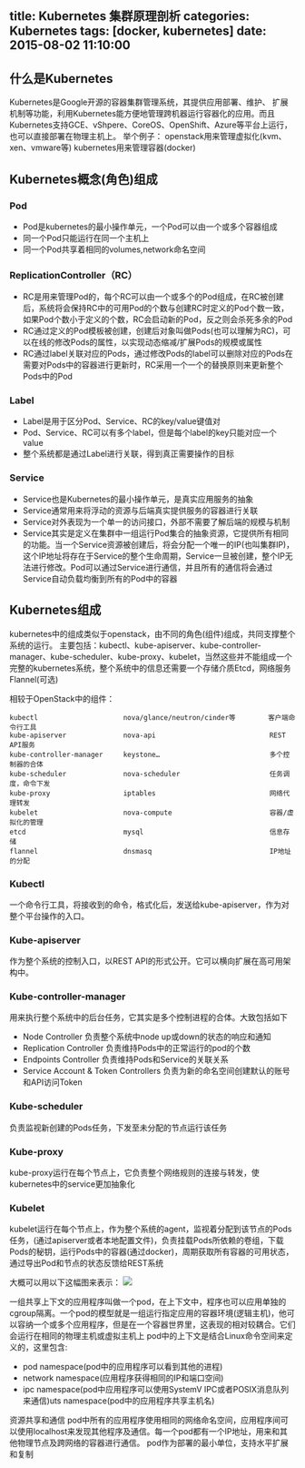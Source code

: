 title: Kubernetes 集群原理剖析
categories: Kubernetes
tags: [docker, kubernetes]
date: 2015-08-02 11:10:00
---
## 什么是Kubernetes
Kubernetes是Google开源的容器集群管理系统，其提供应用部署、维护、 扩展机制等功能，利用Kubernetes能方便地管理跨机器运行容器化的应用。而且Kubernetes支持GCE、vShpere、CoreOS、OpenShift、Azure等平台上运行，也可以直接部署在物理主机上。
举个例子：
openstack用来管理虚拟化(kvm、xen、vmware等)
kubernetes用来管理容器(docker)<!--more-->

## Kubernetes概念(角色)组成
### Pod
* Pod是kubernetes的最小操作单元，一个Pod可以由一个或多个容器组成
* 同一个Pod只能运行在同一个主机上
* 同一个Pod共享着相同的volumes,network命名空间

### ReplicationController（RC）
* RC是用来管理Pod的，每个RC可以由一个或多个的Pod组成，在RC被创建后，系统将会保持RC中的可用Pod的个数与创建RC时定义的Pod个数一致，如果Pod个数小于定义的个数，RC会启动新的Pod，反之则会杀死多余的Pod
* RC通过定义的Pod模板被创建，创建后对象叫做Pods(也可以理解为RC)，可以在线的修改Pods的属性，以实现动态缩减/扩展Pods的规模或属性
* RC通过label关联对应的Pods，通过修改Pods的label可以删除对应的Pods在需要对Pods中的容器进行更新时，RC采用一个一个的替换原则来更新整个Pods中的Pod

### Label
* Label是用于区分Pod、Service、RC的key/value键值对
* Pod、Service、RC可以有多个label，但是每个label的key只能对应一个value
* 整个系统都是通过Label进行关联，得到真正需要操作的目标

### Service
* Service也是Kubernetes的最小操作单元，是真实应用服务的抽象
* Service通常用来将浮动的资源与后端真实提供服务的容器进行关联
* Service对外表现为一个单一的访问接口，外部不需要了解后端的规模与机制
* Service其实是定义在集群中一组运行Pod集合的抽象资源，它提供所有相同的功能。当一个Service资源被创建后，将会分配一个唯一的IP(也叫集群IP)，这个IP地址将存在于Service的整个生命周期，Service一旦被创建，整个IP无法进行修改。Pod可以通过Service进行通信，并且所有的通信将会通过Service自动负载均衡到所有的Pod中的容器

## Kubernetes组成
kubernetes中的组成类似于openstack，由不同的角色(组件)组成，共同支撑整个系统的运行。
主要包括：kubectl、kube-apiserver、kube-controller-manager、kube-scheduler、kube-proxy、kubelet，当然这些并不能组成一个完整的kubernetes系统，整个系统中的信息还需要一个存储介质Etcd，网络服务Flannel(可选)

相较于OpenStack中的组件：
```
kubectl                     nova/glance/neutron/cinder等        客户端命令行工具
kube-apiserver              nova-api                            REST API服务
kube-controller-manager     keystone…                           多个控制器的合体
kube-scheduler              nova-scheduler                      任务调度，命令下发
kube-proxy                  iptables                            网络代理转发
kubelet                     nova-compute                        容器/虚拟化的管理
etcd                        mysql                               信息存储
flannel                     dnsmasq                             IP地址的分配
```
### Kubectl
一个命令行工具，将接收到的命令，格式化后，发送给kube-apiserver，作为对整个平台操作的入口。
### Kube-apiserver
作为整个系统的控制入口，以REST API的形式公开。它可以横向扩展在高可用架构中。
### Kube-controller-manager
用来执行整个系统中的后台任务，它其实是多个控制进程的合体。大致包括如下
* Node Controller    负责整个系统中node up或down的状态的响应和通知
* Replication Controller    负责维持Pods中的正常运行的pod的个数
* Endpoints Controller    负责维持Pods和Service的关联关系
* Service Account & Token Controllers    负责为新的命名空间创建默认的账号和API访问Token

### Kube-scheduler
负责监视新创建的Pods任务，下发至未分配的节点运行该任务
### Kube-proxy
kube-proxy运行在每个节点上，它负责整个网络规则的连接与转发，使kubernetes中的service更加抽象化
### Kubelet
kubelet运行在每个节点上，作为整个系统的agent，监视着分配到该节点的Pods任务，(通过apiserver或者本地配置文件)，负责挂载Pods所依赖的卷组，下载Pods的秘钥，运行Pods中的容器(通过docker)，周期获取所有容器的可用状态，通过导出Pod和节点的状态反馈给REST系统

大概可以用以下这幅图来表示：
![](http://7xk38j.com1.z0.glb.clouddn.com/kubernetes/kubernetes.png)


一组共享上下文的应用程序叫做一个pod，在上下文中，程序也可以应用单独的cgroup隔离。一个pod的模型就是一组运行指定应用的容器环境(逻辑主机)，他可以容纳一个或多个应用程序，但是在一个容器世界里，这表现的相对较耦合。它们会运行在相同的物理主机或虚拟主机上
pod中的上下文是结合Linux命令空间来定义的，这里包含:
* pod namespace(pod中的应用程序可以看到其他的进程)
* network namespace(应用程序获得相同的IP和端口空间)
* ipc namespace(pod中应用程序可以使用SystemV IPC或者POSIX消息队列来通信)uts namespace(pod中的应用程序共享主机名)

资源共享和通信
pod中所有的应用程序使用相同的网络命名空间，应用程序间可以使用localhost来发现其他程序及通信。每一个pod都有一个IP地址，用来和其他物理节点及跨网络的容器进行通信。
pod作为部署的最小单位，支持水平扩展和复制




</br>
